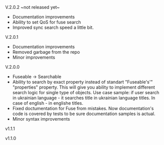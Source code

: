 V.2.0.2 ~not released yet~

* Documentation improvements
* Ability to set QoS for fuse search
* Improved sync search speed a little bit.

V.2.0.1

* Documentation improvements
* Removed garbage from the repo
* Minor improvements


V.2.0.0

* Fuseable -> Searchable
* Ability to search by exact property instead of standart "Fuseable's'" "properties" property. This will give you ability to implement different search logic for single type of objects. Use case sample: if user search in ukrainian language - it searches title in ukrainian language titles. In case of english - in englishe titles.
* Fixed doctumentation for Fuse from mistakes. Now documentation's code is covered by tests to be sure documentation samples is actual.
* Minor syntax improvements


v1.1.1


v1.1.0
